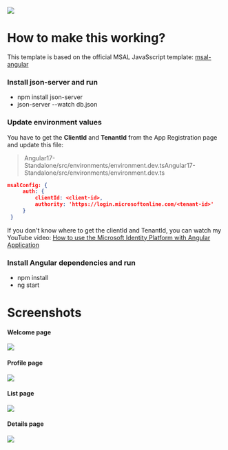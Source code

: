 ![](https://github.com/ryannninodizon/msal-angular17-with-listdata/blob/main/banner.png)

# How to make this working?

This template is based on the official MSAL JavaSscript template: [msal-angular](https://github.com/AzureAD/microsoft-authentication-library-for-js/tree/dev/lib/msal-angular "msal-angular")

###  Install json-server and run
- npm install json-server
- json-server --watch db.json

### Update environment values 
You have to get the **ClientId** and **TenantId** from the App Registration page and update this file: 
> Angular17-Standalone/src/environments/environment.dev.tsAngular17-Standalone/src/environments/environment.dev.ts

   ```json
 msalConfig: {
        auth: {
            clientId: <client-id>,
            authority: 'https://login.microsoftonline.com/<tenant-id>'
        }
    }
```
If you don't know where to get the clientId and TenantId, you can watch my YouTube video: [How to use the Microsoft Identity Platform with Angular Application](https://youtu.be/QZnX_KXTpfI "How to use the Microsoft Identity Platform with Angular Application")

### Install Angular dependencies and run
- npm install
- ng start


# Screenshots
#### Welcome page
![](https://github.com/ryannninodizon/msal-angular17-with-listdata/blob/main/Screenshots/welcome-pag.JPG)

#### Profile page
![](https://github.com/ryannninodizon/msal-angular17-with-listdata/blob/main/Screenshots/profile-page.JPG)

#### List page
![](https://github.com/ryannninodizon/msal-angular17-with-listdata/blob/main/Screenshots/list-page.JPG)

#### Details page
![](https://github.com/ryannninodizon/msal-angular17-with-listdata/blob/main/Screenshots/details-page.JPG)
